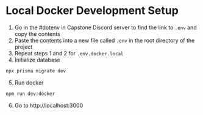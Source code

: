 # Local Docker Development Setup

1. Go in the #dotenv in Capstone Discord server to find the link to `.env` and copy the contents
2. Paste the contents into a new file called `.env` in the root directory of the project
3. Repeat steps 1 and 2 for `.env.docker.local`
4. Initialize database
```bash
npx prisma migrate dev
```
5. Run docker
```bash
npm run dev:docker
```
6. Go to http://localhost:3000
